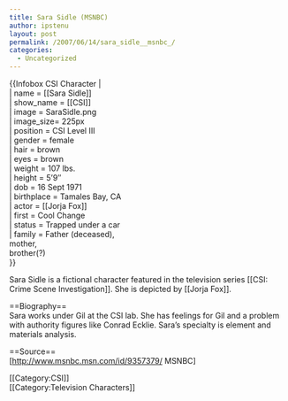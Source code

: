 ```yaml
---
title: Sara Sidle (MSNBC)
author: ipstenu
layout: post
permalink: /2007/06/14/sara_sidle__msnbc_/
categories:
  - Uncategorized
---
```

{{Infobox CSI Character |  
| name = [[Sara Sidle]]  
| show_name = [[CSI]]  
| image = SaraSidle.png  
| image_size= 225px  
| position = CSI Level III  
| gender = female  
| hair = brown  
| eyes = brown  
| weight = 107 lbs.  
| height = 5&#8217;9&#8243;  
| dob = 16 Sept 1971  
| birthplace = Tamales Bay, CA  
| actor = [[Jorja Fox]]  
| first = Cool Change  
| status = Trapped under a car  
| family = Father (deceased),  
mother,  
brother(?)  
}}

Sara Sidle is a fictional character featured in the television series [[CSI: Crime Scene Investigation]]. She is depicted by [[Jorja Fox]].

==Biography==  
Sara works under Gil at the CSI lab. She has feelings for Gil and a problem with authority figures like Conrad Ecklie. Sara&#8217;s specialty is element and materials analysis.

==Source==  
[http://www.msnbc.msn.com/id/9357379/ MSNBC]

[[Category:CSI]]  
[[Category:Television Characters]]